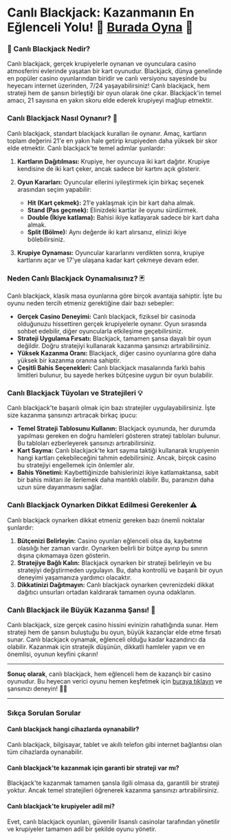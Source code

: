 # Canlı Blackjack: Kazanmanın En Eğlenceli Yolu! 🎰 [Burada Oyna](https://casinotr.link/gWCRZ4) 🎲

### 🎉 Canlı Blackjack Nedir?

Canlı blackjack, gerçek krupiyelerle oynanan ve oyunculara casino atmosferini evlerinde yaşatan bir kart oyunudur. Blackjack, dünya genelinde en popüler casino oyunlarından biridir ve canlı versiyonu sayesinde bu heyecanı internet üzerinden, 7/24 yaşayabilirsiniz! Canlı blackjack, hem strateji hem de şansın birleştiği bir oyun olarak öne çıkar. Blackjack'in temel amacı, 21 sayısına en yakın skoru elde ederek krupiyeyi mağlup etmektir.

### Canlı Blackjack Nasıl Oynanır? 🎯

Canlı blackjack, standart blackjack kuralları ile oynanır. Amaç, kartların toplam değerini 21'e en yakın hale getirip krupiyeden daha yüksek bir skor elde etmektir. Canlı blackjack'te temel adımlar şunlardır:

1. **Kartların Dağıtılması:** Krupiye, her oyuncuya iki kart dağıtır. Krupiye kendisine de iki kart çeker, ancak sadece bir kartını açık gösterir.
2. **Oyun Kararları:** Oyuncular ellerini iyileştirmek için birkaç seçenek arasından seçim yapabilir:
   - **Hit (Kart çekmek):** 21'e yaklaşmak için bir kart daha almak.
   - **Stand (Pas geçmek):** Elinizdeki kartlar ile oyunu sürdürmek.
   - **Double (İkiye katlama):** Bahisi ikiye katlayarak sadece bir kart daha almak.
   - **Split (Bölme):** Aynı değerde iki kart alırsanız, elinizi ikiye bölebilirsiniz.

3. **Krupiye Oynaması:** Oyuncular kararlarını verdikten sonra, krupiye kartlarını açar ve 17'ye ulaşana kadar kart çekmeye devam eder.

### Neden Canlı Blackjack Oynamalısınız? 🃏

Canlı blackjack, klasik masa oyunlarına göre birçok avantaja sahiptir. İşte bu oyunu neden tercih etmeniz gerektiğine dair bazı sebepler:

- **Gerçek Casino Deneyimi:** Canlı blackjack, fiziksel bir casinoda olduğunuzu hissettiren gerçek krupiyelerle oynanır. Oyun sırasında sohbet edebilir, diğer oyuncularla etkileşime geçebilirsiniz.
- **Strateji Uygulama Fırsatı:** Blackjack, tamamen şansa dayalı bir oyun değildir. Doğru stratejiyi kullanarak kazanma şansınızı artırabilirsiniz.
- **Yüksek Kazanma Oranı:** Blackjack, diğer casino oyunlarına göre daha yüksek bir kazanma oranına sahiptir.
- **Çeşitli Bahis Seçenekleri:** Canlı blackjack masalarında farklı bahis limitleri bulunur, bu sayede herkes bütçesine uygun bir oyun bulabilir.

### Canlı Blackjack Tüyoları ve Stratejileri 💡

Canlı blackjack'te başarılı olmak için bazı stratejiler uygulayabilirsiniz. İşte size kazanma şansınızı artıracak birkaç ipucu:

- **Temel Strateji Tablosunu Kullanın:** Blackjack oyununda, her durumda yapılması gereken en doğru hamleleri gösteren strateji tabloları bulunur. Bu tabloları ezberleyerek şansınızı artırabilirsiniz.
- **Kart Sayma:** Canlı blackjack'te kart sayma taktiği kullanarak krupiyenin hangi kartları çekebileceğini tahmin edebilirsiniz. Ancak, birçok casino bu stratejiyi engellemek için önlemler alır.
- **Bahis Yönetimi:** Kaybettiğinizde bahislerinizi ikiye katlamaktansa, sabit bir bahis miktarı ile ilerlemek daha mantıklı olabilir. Bu, paranızın daha uzun süre dayanmasını sağlar.

### Canlı Blackjack Oynarken Dikkat Edilmesi Gerekenler ⚠️

Canlı blackjack oynarken dikkat etmeniz gereken bazı önemli noktalar şunlardır:

1. **Bütçenizi Belirleyin:** Casino oyunları eğlenceli olsa da, kaybetme olasılığı her zaman vardır. Oynarken belirli bir bütçe ayırıp bu sınırın dışına çıkmamaya özen gösterin.
2. **Stratejiye Bağlı Kalın:** Blackjack oynarken bir strateji belirleyin ve bu stratejiyi değiştirmeden uygulayın. Bu, daha kontrollü ve başarılı bir oyun deneyimi yaşamanıza yardımcı olacaktır.
3. **Dikkatinizi Dağıtmayın:** Canlı blackjack oynarken çevrenizdeki dikkat dağıtıcı unsurları ortadan kaldırarak tamamen oyuna odaklanın.

### Canlı Blackjack ile Büyük Kazanma Şansı! 💸

Canlı blackjack, size gerçek casino hissini evinizin rahatlığında sunar. Hem strateji hem de şansın buluştuğu bu oyun, büyük kazançlar elde etme fırsatı sunar. Canlı blackjack oynamak, eğlenceli olduğu kadar kazandırıcı da olabilir. Kazanmak için stratejik düşünün, dikkatli hamleler yapın ve en önemlisi, oyunun keyfini çıkarın!

---

**Sonuç olarak**, canlı blackjack, hem eğlenceli hem de kazançlı bir casino oyunudur. Bu heyecan verici oyunu hemen keşfetmek için [buraya tıklayın](https://casinotr.link/gWCRZ4) ve şansınızı deneyin! 🎲🎉

---

### Sıkça Sorulan Sorular

#### Canlı blackjack hangi cihazlarda oynanabilir?
Canlı blackjack, bilgisayar, tablet ve akıllı telefon gibi internet bağlantısı olan tüm cihazlarda oynanabilir.

#### Canlı blackjack'te kazanmak için garanti bir strateji var mı?
Blackjack'te kazanmak tamamen şansla ilgili olmasa da, garantili bir strateji yoktur. Ancak temel stratejileri öğrenerek kazanma şansınızı artırabilirsiniz.

#### Canlı blackjack'te krupiyeler adil mi?
Evet, canlı blackjack oyunları, güvenilir lisanslı casinolar tarafından yönetilir ve krupiyeler tamamen adil bir şekilde oyunu yönetir.

